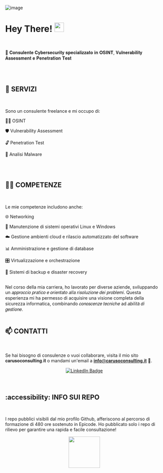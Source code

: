 ![image](https://github.com/christophercaruso96/christophercaruso96/assets/161331356/e181685f-1f3a-4a49-b26c-719c4d9a7b87)


<h1>
  Hey There!
  <img src="https://media.giphy.com/media/hvRJCLFzcasrR4ia7z/giphy.gif" width="30px"/>
</h1>
</br>

🔐 𝐂𝐨𝐧𝐬𝐮𝐥𝐞𝐧𝐭𝐞 𝐂𝐲𝐛𝐞𝐫𝐬𝐞𝐜𝐮𝐫𝐢𝐭𝐲 𝐬𝐩𝐞𝐜𝐢𝐚𝐥𝐢𝐳𝐳𝐚𝐭𝐨 𝐢𝐧 𝐎𝐒𝐈𝐍𝐓, 𝐕𝐮𝐥𝐧𝐞𝐫𝐚𝐛𝐢𝐥𝐢𝐭𝐲 𝐀𝐬𝐬𝐞𝐬𝐬𝐦𝐞𝐧𝐭 𝐞 𝐏𝐞𝐧𝐞𝐭𝐫𝐚𝐭𝐢𝐨𝐧 𝐓𝐞𝐬𝐭

</br>
</br>

<h2> 
  🔭 SERVIZI 
</h2> 
</br>

Sono un consulente freelance e mi occupo di:

🕵️‍♂️ OSINT

🛡️ Vulnerability Assessment

🔓 Penetration Test

🐛 Analisi Malware

</br>
</br>

<h2> 
  👨‍💻 COMPETENZE 
</h2> 
</br>

Le mie competenze includono anche:

🌐 Networking

🔧 Manutenzione di sistemi operativi Linux e Windows

☁️ Gestione ambienti cloud e rilascio automatizzato del software

📊 Amministrazione e gestione di database

🎛️ Virtualizzazione e orchestrazione

🔄 Sistemi di backup e disaster recovery


</br>
Nel corso della mia carriera, ho lavorato per diverse aziende, sviluppando un 𝑎𝑝𝑝𝑟𝑜𝑐𝑐𝑖𝑜 𝑝𝑟𝑎𝑡𝑖𝑐𝑜 𝑒 𝑜𝑟𝑖𝑒𝑛𝑡𝑎𝑡𝑜 𝑎𝑙𝑙𝑎 𝑟𝑖𝑠𝑜𝑙𝑢𝑧𝑖𝑜𝑛𝑒 𝑑𝑒𝑖 𝑝𝑟𝑜𝑏𝑙𝑒𝑚𝑖. Questa esperienza mi ha permesso di acquisire una visione completa della sicurezza informatica, combinando 𝑐𝑜𝑛𝑜𝑠𝑐𝑒𝑛𝑧𝑒 𝑡𝑒𝑐𝑛𝑖𝑐ℎ𝑒 ad 𝑎𝑏𝑖𝑙𝑖𝑡𝑎̀ 𝑑𝑖 𝑔𝑒𝑠𝑡𝑖𝑜𝑛𝑒.

</br>
</br>

<h2> 
  📫 CONTATTI 
</h2> 
</br>

Se hai bisogno di consulenze o vuoi collaborare, visita il mio sito 𝐜𝐚𝐫𝐮𝐬𝐨𝐜𝐨𝐧𝐬𝐮𝐥𝐭𝐢𝐧𝐠.𝐢𝐭 o mandami un'email a 𝐢𝐧𝐟𝐨@𝐜𝐚𝐫𝐮𝐬𝐨𝐜𝐨𝐧𝐬𝐮𝐥𝐭𝐢𝐧𝐠.𝐢𝐭 📧.

<div id="badges" align="center">
  <a href="https://www.linkedin.com/in/christophercarusoprofile/">
    <img src="https://img.shields.io/badge/LinkedIn-blue?style=for-the-badge&logo=linkedin&logoColor=white" alt="LinkedIn Badge"/>
  </a>
</div>

</br>
</br>

<h2> 
  :accessibility: INFO SUI REPO 
</h2> 
</br>

I repo pubblici visibili dal mio profilo Github, afferiscono al percorso di formazione di 480 ore sostenuto in Epicode. Ho pubblicato solo i repo di rilievo per garantire una rapida e facile consultazione!

<div id="header" align="center">
  <img src="https://media0.giphy.com/media/v1.Y2lkPTc5MGI3NjExYzZtNzN3bjZpaXQxcmMzMmIyYW52dzZ0cXduMm0xejNlN3ZmaGZ0YiZlcD12MV9pbnRlcm5hbF9naWZfYnlfaWQmY3Q9Zw/bGgsc5mWoryfgKBx1u/giphy.webp" width="100"/>
</div>


